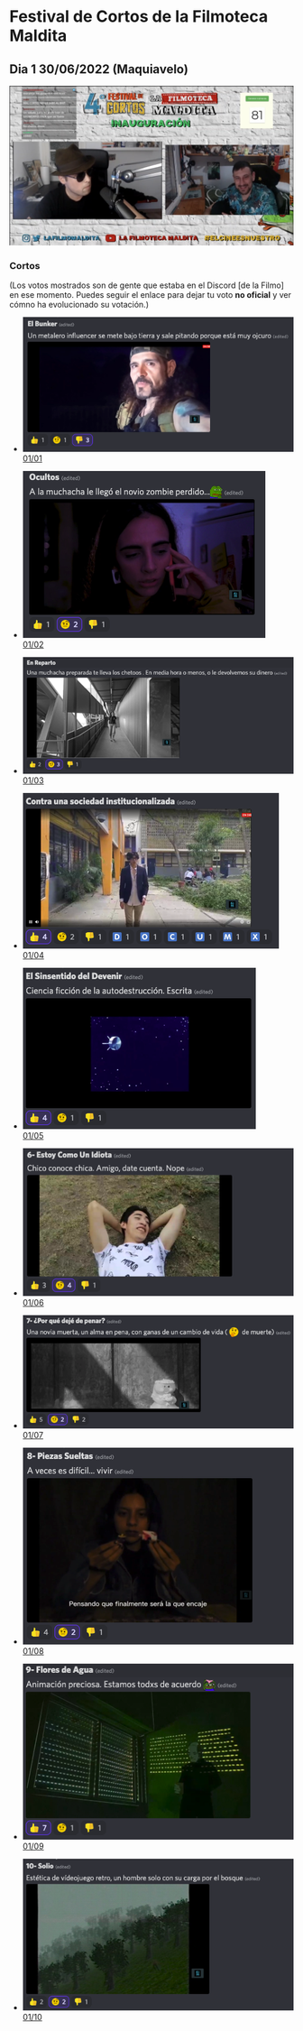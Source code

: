 # Festival de Cortos de la Filmoteca Maldita

## Dia 1 30/06/2022 (Maquiavelo)
![](dia.png)

### Cortos

(Los votos mostrados son de gente que estaba en el Discord [de la Filmo] en ese momento. Puedes seguir el enlace para dejar tu voto **no oficial** y ver cómno ha evolucionado su votación.)

- ![](01.png)  
[01/01](https://discord.com/channels/739208143523020841/769436011981570068/992170404019982428)

- ![](02.png)  
[01/02](https://discord.com/channels/739208143523020841/769436011981570068/992173673375092736)

- ![](03.png)  
[01/03](https://discord.com/channels/739208143523020841/769436011981570068/992170404019982428)

- ![](04.png)  
[01/04](https://discord.com/channels/739208143523020841/769436011981570068/992178259263508500)

- ![](05.png)  
[01/05](https://discord.com/channels/739208143523020841/769436011981570068/992181804490571917)

- ![](06.png)  
[01/06]()

- ![](07.png)  
[01/07]()

- ![](08.png)  
[01/08]()

- ![](09.png)  
[01/09]()

- ![](10.png)  
[01/10]()
